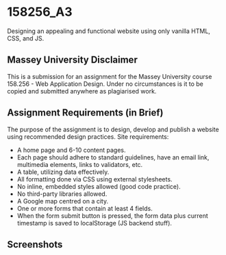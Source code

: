 # 158256_A3
Designing an appealing and functional website using only vanilla HTML, CSS, and JS.
## Massey University Disclaimer
This is a submission for an assignment for the Massey University course 158.256 - Web Application Design. Under no circumstances is it to be copied and submitted anywhere as plagiarised work.
## Assignment Requirements (in Brief)
The purpose of the assignment is to design, develop and publish a website using recommended design practices.
Site requirements:
- A home page and 6-10 content pages.
- Each page should adhere to standard guidelines, have an email link, multimedia elements, links to validators, etc. 
- A table, utilizing data effectively.
- All formatting done via CSS using external stylesheets.
- No inline, embedded styles allowed (good code practice).
- No third-party libraries allowed.
- A Google map centred on a city.
- One or more forms that contain at least 4 fields.
- When the form submit button is pressed, the form data plus current timestamp is saved to localStorage (JS backend stuff).
## Screenshots
